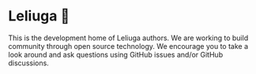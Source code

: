 # Leliuga 👋

This is the development home of Leliuga authors. We are working to build community through open source technology.
We encourage you to take a look around and ask questions using GitHub issues and/or GitHub discussions.
